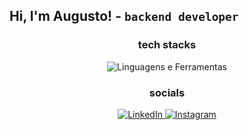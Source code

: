 ## Hi, I'm Augusto! - **`backend developer`**



<div align="center">
  <h3>tech stacks</h3>
  <img src="https://skillicons.dev/icons?i=html,css,js,react,java,spring,py,nodejs,cpp,cs,linux,bash,git,github" alt="Linguagens e Ferramentas"/>
</div>

<div align="center">
  <h3>socials</h3>
  <a href=https://www.linkedin.com/in/augusto-vitali-430329340/" target="_blank">
    <img src="https://img.shields.io/badge/-LinkedIn-0077B5?style=for-the-badge&logo=linkedin&logoColor=white" alt="LinkedIn"/>
  </a>
  <a href="https://www.instagram.com/zvitali_/" target="_blank">
    <img src="https://img.shields.io/badge/-Instagram-E4405F?style=for-the-badge&logo=instagram&logoColor=white" alt="Instagram"/>
  </a>
<!--   <a href="mailto:" target="_blank">
    <img src="https://img.shields.io/badge/-Gmail-EA4335?style=for-the-badge&logo=gmail&logoColor=white" alt="Gmail"/>
  </a> -->
</div>
